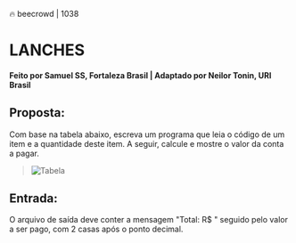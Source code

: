 🔥 beecrowd | 1038
# LANCHES
#### Feito por Samuel SS, Fortaleza  Brasil | Adaptado por Neilor Tonin, URI  Brasil

## Proposta:

Com base na tabela abaixo, escreva um programa que leia o código de um item e a quantidade deste item. A seguir, calcule e mostre o valor da conta a pagar.
		
>![Tabela](https://resources.beecrowd.com.br/gallery/images/problems/UOJ_1038_pt.png)

## Entrada:

O arquivo de saída deve conter a mensagem "Total: R$ " seguido pelo valor a ser pago, com 2 casas após o ponto decimal.
